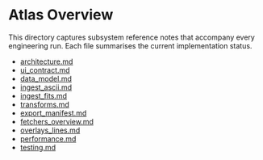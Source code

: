 # Atlas Overview

This directory captures subsystem reference notes that accompany every engineering run. Each file
summarises the current implementation status.

- [architecture.md](architecture.md)
- [ui_contract.md](ui_contract.md)
- [data_model.md](data_model.md)
- [ingest_ascii.md](ingest_ascii.md)
- [ingest_fits.md](ingest_fits.md)
- [transforms.md](transforms.md)
- [export_manifest.md](export_manifest.md)
- [fetchers_overview.md](fetchers_overview.md)
- [overlays_lines.md](overlays_lines.md)
- [performance.md](performance.md)
- [testing.md](testing.md)
